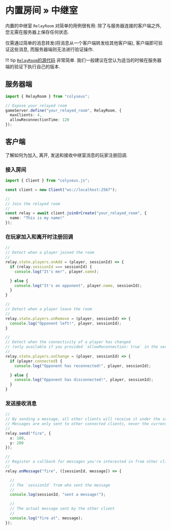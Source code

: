 # 内置房间 &raquo; 中继室

内置的中继室 `RelayRoom` 对简单的用例很有用: 除了与服务器连接的客户端之外, 您无需在服务器上保存任何状态.

仅需通过简单的消息转发(将消息从一个客户端转发给其他客户端), 客户端即可验证这些消息, 而服务器端则无法进行验证操作.

!!! tip
    [`RelayRoom`的源代码](https://github.com/colyseus/colyseus/blob/master/src/rooms/RelayRoom.ts) 非常简单. 我们一般建议在您认为适当的时候在服务器端的验证下执行自己的版本.

## 服务器端

```typescript
import { RelayRoom } from "colyseus";

// Expose your relayed room
gameServer.define("your_relayed_room", RelayRoom, {
  maxClients: 4,
  allowReconnectionTime: 120
});
```

## 客户端

了解如何为加入, 离开, 发送和接收中继室消息的玩家注册回调.

### 接入房间

```typescript
import { Client } from "colyseus.js";

const client = new Client("ws://localhost:2567");

//
// Join the relayed room
//
const relay = await client.joinOrCreate("your_relayed_room", {
  name: "This is my name!"
});
```

### 在玩家加入和离开时注册回调


```typescript
//
// Detect when a player joined the room
//
relay.state.players.onAdd = (player, sessionId) => {
  if (relay.sessionId === sessionId) {
    console.log("It's me!", player.name);

  } else {
    console.log("It's an opponent", player.name, sessionId);
  }
}

//
// Detect when a player leave the room
//
relay.state.players.onRemove = (player, sessionId) => {
  console.log("Opponent left!", player, sessionId);
}

//
// Detect when the connectivity of a player has changed
// (only available if you provided `allowReconnection: true` in the server-side)
//
relay.state.players.onChange = (player, sessionId) => {
  if (player.connected) {
    console.log("Opponent has reconnected!", player, sessionId);

  } else {
    console.log("Opponent has disconnected!", player, sessionId);
  }
}
```

### 发送接收消息

```typescript
//
// By sending a message, all other clients will receive it under the same name
// Messages are only sent to other connected clients, never the current one.
//
relay.send("fire", {
  x: 100,
  y: 200
});

//
// Register a callback for messages you're interested in from other clients.
//
relay.onMessage("fire", ([sessionId, message]) => {

  //
  // The `sessionId` from who sent the message
  //
  console.log(sessionId, "sent a message!");

  //
  // The actual message sent by the other client
  //
  console.log("fire at", message);
});
```
